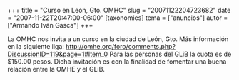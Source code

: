+++
title = "Curso en León, Gto. OMHC"
slug = "20071122204723682"
date = "2007-11-22T20:47:00-06:00"
[taxonomies]
tema = ["anuncios"]
autor = ["Armando Iván Gasca"]
+++

La OMHC nos invita a un curso en la ciudad de León, Gto. Más información
en la siguiente liga:
<a href="http://omhe.org/foro/comments.php?DiscussionID=119&amp;page=1#Item_0">http://omhe.org/foro/comments.php?DiscussionID=119&page=1#Item_0</a>
Para las personas del GLiB la cuota es de $150.00 pesos. Dicha
invitación es con la finalidad de fomentar una buena relación entre la
OMHE y el GLiB.
